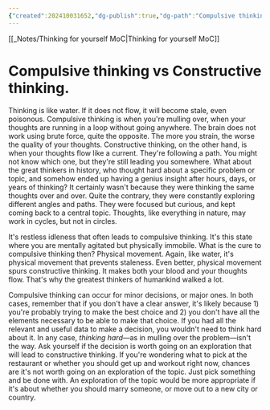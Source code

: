 ```yaml
---
{"created":202410031652,"dg-publish":true,"dg-path":"Compulsive thinking vs Constructive thinking.md","permalink":"/compulsive-thinking-vs-constructive-thinking/","dgPassFrontmatter":true,"updated":"2024-12-22T16:24:15.257+01:00"}
---
```


[[_Notes/Thinking for yourself MoC\|Thinking for yourself MoC]]
# Compulsive thinking vs Constructive thinking.

Thinking is like water. If it does not flow, it will become stale, even poisonous. 
Compulsive thinking is when you're mulling over, when your thoughts are running in a loop without going anywhere. The brain does not work using brute force, quite the opposite. The more you strain, the worse the quality of your thoughts.
Constructive thinking, on the other hand, is when your thoughts flow like a current. They're following a path. You might not know which one, but they're still leading you somewhere. 
What about the great thinkers in history, who thought hard about a specific problem or topic, and somehow ended up having a genius insight after hours, days, or years of thinking? It certainly wasn't because they were thinking the same thoughts over and over. Quite the contrary, they were constantly exploring different angles and paths. They were focused but curious, and kept coming back to a central topic. Thoughts, like everything in nature, may work in cycles, but not in circles.

It's restless idleness that often leads to compulsive thinking. It's this state where you are mentally agitated but physically immobile. What is the cure to compulsive thinking then? Physical movement. Again, like water, it's physical movement that prevents staleness. Even better, physical movement spurs constructive thinking. It makes both your blood and your thoughts flow. That's why the greatest thinkers of humankind walked a lot.

Compulsive thinking can occur for minor decisions, or major ones. In both cases, remember that if you don't have a clear answer, it's likely because 1) you're probably trying to make the best choice and 2) you don't have all the elements necessary to be able to make that choice. If you had all the relevant and useful data to make a decision, you wouldn't need to think hard about it. In any case, *thinking hard*—as in mulling over the problem—isn't the way. Ask yourself if the decision is worth going on an exploration that will lead to constructive thinking. If you're wondering what to pick at the restaurant or whether you should get up and workout right now, chances are it's not worth going on an exploration of the topic. Just pick something and be done with. An exploration of the topic would be more appropriate if it's about whether you should marry someone, or move out to a new city or country.